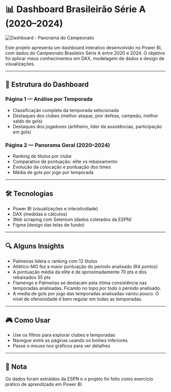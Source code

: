 # 📊 Dashboard Brasileirão Série A (2020–2024)

![Dashboard - Panorama do Campeonato](link-da-imagem-aqui)

Este projeto apresenta um dashboard interativo desenvolvido no Power BI, com dados do Campeonato Brasileiro Série A entre 2020 e 2024. O objetivo foi aplicar meus conhecimentos em DAX, modelagem de dados e design de visualizações.

---

## 🧩 Estrutura do Dashboard

### Página 1 — Análise por Temporada
- Classificação completa da temporada selecionada
- Destaques dos clubes (melhor ataque, pior defesa, campeão, melhor saldo de gols)
- Destaques dos jogadores (artilheiro, líder de assistências, participação em gols)

### Página 2 — Panorama Geral (2020–2024)
- Ranking de títulos por clube
- Comparativo de pontuação: elite vs rebaixamento
- Evolução da colocação e pontuação dos times
- Média de gols por jogo por temporada

---

## 🛠️ Tecnologias

- Power BI (visualizações e interatividade)
- DAX (medidas e cálculos)
- Web scraping com Selenium (dados coletados da ESPN)
- Figma (design das telas de fundo)

---

## 🔍 Alguns Insights

- Palmeiras lidera o ranking com 12 títulos
- Atlético-MG fez a maior pontuação do período analisado (84 pontos)
- A pontuação média da elite é de aproximadamente 70 pts e dos rebaixados 35 pts
- Flamengo e Palmeiras se destacam pela ótima consistência nas temporadas analisadas. Ficando no topo por todo o período analisado.
- A media de gols por jogo das temporadas analisadas variou pouco. O nível de ofensividade é bem regular em todas as temporadas.

---

## 🎮 Como Usar

- Use os filtros para explorar clubes e temporadas
- Navegue entre as páginas usando os botões inferiores
- Passe o mouse nos gráficos para ver detalhes

---

## 📌 Nota

Os dados foram extraídos da ESPN e o projeto foi feito como exercício prático de aprendizado em Power BI.
